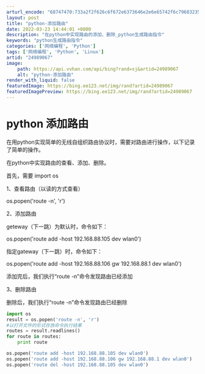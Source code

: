 ```yaml
---
arturl_encode: "68747470:733a2f2f626c6f672e6373646e2e6e65742f6c796832353239:2f61727469636c652f64657461696c732f3234393839303637"
layout: post
title: "python-添加路由"
date: 2022-03-23 14:44:01 +0800
description: "在python中实现路由的添加、删除_python生成路由指令"
keywords: "python生成路由指令"
categories: ['网络编程', 'Python']
tags: ['网络编程', 'Python', 'Linux']
artid: "24989067"
image:
    path: https://api.vvhan.com/api/bing?rand=sj&artid=24989067
    alt: "python-添加路由"
render_with_liquid: false
featuredImage: https://bing.ee123.net/img/rand?artid=24989067
featuredImagePreview: https://bing.ee123.net/img/rand?artid=24989067
---
```


# python 添加路由

在用python实现简单的无线自组织路由协议时，需要对路由进行操作，以下记录了简单的操作。

在python中实现路由的查看、添加、删除。

首先，需要 import os

1、查看路由（以读的方式查看）

os.popen('route -n', 'r')

2、添加路由

geteway（下一跳）为默认时，命令如下：

os.popen('route add -host 192.168.88.105 dev wlan0')

指定gateway（下一跳）时，命令如下：

os.popen('route add -host 192.168.88.106 gw 192.168.88.1 dev wlan0')

添加完后，我们执行“route -n”命令发现路由已经添加

3、删除路由

删除后，我们执行“route -n”命令发现路由已经删除

```python
import os
result = os.popen('route -n', 'r')
#以打开文件的形式存放命令执行结果
routes = result.readlines()
for route in routes:
    print route

os.popen('route add -host 192.168.88.105 dev wlan0')
os.popen('route add -host 192.168.88.106 gw 192.168.88.1 dev wlan0')
os.popen('route del -host 192.168.88.105 dev wlan0')
```